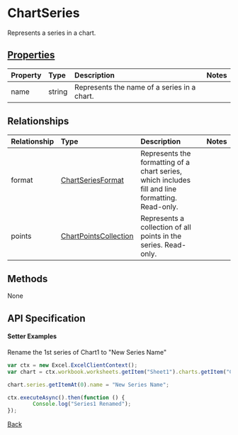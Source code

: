# ChartSeries

Represents a series in a chart.

## [Properties](#setter-examples)
| Property       | Type    |Description|Notes |
|:---------------|:--------|:----------|:-----|
|name|string|Represents the name of a series in a chart.||

## Relationships
| Relationship | Type    |Description|Notes |
|:---------------|:--------|:----------|:-----|
|format|[ChartSeriesFormat](chartseriesformat.md)|Represents the formatting of a chart series, which includes fill and line formatting. Read-only.||
|points|[ChartPointsCollection](chartpointscollection.md)|Represents a collection of all points in the series. Read-only.||
## Methods
None


## API Specification

#### Setter Examples

Rename the 1st series of Chart1 to "New Series Name"

```js
var ctx = new Excel.ExcelClientContext();
var chart = ctx.workbook.worksheets.getItem("Sheet1").charts.getItem("Chart1");	

chart.series.getItemAt(0).name = "New Series Name";

ctx.executeAsync().then(function () {
		Console.log("Series1 Renamed");
});
```

[Back](#properties)
